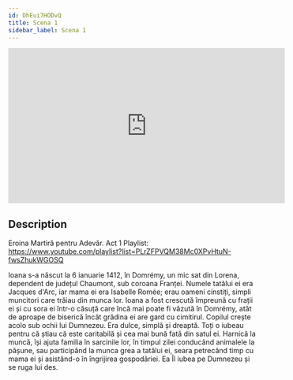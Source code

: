 ```yaml
---
id: DhEui7HODvQ
title: Scena 1
sidebar_label: Scena 1
---
```


<iframe
  width="560"
  height="315"
  src="https://www.youtube.com/embed/DhEui7HODvQ"
  title="YouTube video player"
  frameborder="0"
  allow="accelerometer; autoplay; clipboard-write; encrypted-media; gyroscope; picture-in-picture; web-share"
  referrerpolicy="strict-origin-when-cross-origin"
  allowfullscreen
></iframe>

## Description

Eroina Martiră pentru Adevăr. Act 1 
Playlist: https://www.youtube.com/playlist?list=PLrZFPVQM38Mc0XPvHtuN-fwsZhukWGOSQ 

Ioana s-a născut la 6 ianuarie 1412, în Domrémy, un mic sat din Lorena, dependent de județul Chaumont, sub coroana Franței.
Numele tatălui ei era Jacques d'Arc, iar mama ei era Isabelle Romée; erau oameni cinstiți, simpli muncitori care trăiau din munca lor.
Ioana a fost crescută împreună cu frații ei și cu sora ei într-o căsuță care încă mai poate fi văzută în Domrémy, atât de aproape de biserică încât grădina ei are gard cu cimitirul.
Copilul crește acolo sub ochii lui Dumnezeu.
Era dulce, simplă și dreaptă. Toți o iubeau pentru că știau că este caritabilă și cea mai bună fată din satul ei. Harnică la muncă, își ajuta familia în sarcinile lor, în timpul zilei conducând animalele la pășune, sau participând la munca grea a tatălui ei, seara petrecând timp cu mama ei și asistând-o în îngrijirea gospodăriei.
Ea Îl iubea pe Dumnezeu și se ruga lui des.

